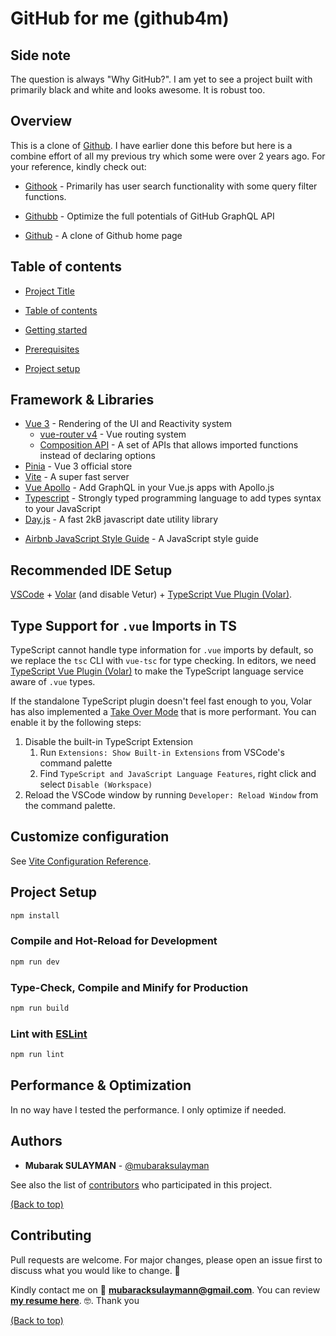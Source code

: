# GitHub for me (github4m)

## Side note

The question is always "Why GitHub?". I am yet to see a project built with primarily black and white and looks awesome. It is robust too.

## Overview

This is a clone of [Github](https://github.com). I have earlier done this before but here is a combine effort of all my previous try which some were over 2 years ago. For your reference, kindly check out:

- [Githook](https://github.com/MubarakSULAYMAN/gitook) - Primarily has user search functionality with some query filter functions.

- [Githubb](https://github.com/MubarakSULAYMAN/githubb) - Optimize the full potentials of GitHub GraphQL API
- [Github](https://github.com/MubarakSULAYMAN/github) - A clone of Github home page

## Table of contents

- [Project Title](#github-for-me-(github4m))
<!-- - [Demo-Preview](#demo-preview) -->
- [Table of contents](#table-of-contents)

- [Getting started](#getting-started)

- [Prerequisites](#prerequisites)

- [Project setup](#project-setup)

## Framework & Libraries

- [Vue 3](https://vuejs.org/) - Rendering of the UI and Reactivity system
  - [vue-router v4](https://router.vuejs.org/) - Vue routing system
  - [Composition API](https://vuejs.org/api/composition-api-setup.html) - A set of APIs that allows imported functions instead of declaring options
- [Pinia](https://pinia.vuejs.org/) - Vue 3 official store
- [Vite](https://vitejs.dev/) - A super fast server
- [Vue Apollo](https://v4.apollo.vuejs.org/) - Add GraphQL in your Vue.js apps with Apollo.js
- [Typescript](https://www.typescriptlang.org/) - Strongly typed programming language to add types syntax to your JavaScript
- [Day.js](https://day.js.org/) - A fast 2kB javascript date utility library
<!-- - [vue-meta](https://vue-meta.nuxtjs.org/) - A HTML Metadata manager for Vue.js -->
- [Airbnb JavaScript Style Guide](https://github.com/airbnb/javascript) - A JavaScript style guide

## Recommended IDE Setup

[VSCode](https://code.visualstudio.com/) + [Volar](https://marketplace.visualstudio.com/items?itemName=Vue.volar) (and disable Vetur) + [TypeScript Vue Plugin (Volar)](https://marketplace.visualstudio.com/items?itemName=Vue.vscode-typescript-vue-plugin).

## Type Support for `.vue` Imports in TS

TypeScript cannot handle type information for `.vue` imports by default, so we replace the `tsc` CLI with `vue-tsc` for type checking. In editors, we need [TypeScript Vue Plugin (Volar)](https://marketplace.visualstudio.com/items?itemName=Vue.vscode-typescript-vue-plugin) to make the TypeScript language service aware of `.vue` types.

If the standalone TypeScript plugin doesn't feel fast enough to you, Volar has also implemented a [Take Over Mode](https://github.com/johnsoncodehk/volar/discussions/471#discussioncomment-1361669) that is more performant. You can enable it by the following steps:

1. Disable the built-in TypeScript Extension
    1) Run `Extensions: Show Built-in Extensions` from VSCode's command palette
    2) Find `TypeScript and JavaScript Language Features`, right click and select `Disable (Workspace)`
2. Reload the VSCode window by running `Developer: Reload Window` from the command palette.

## Customize configuration

See [Vite Configuration Reference](https://vitejs.dev/config/).

## Project Setup

```sh
npm install
```

### Compile and Hot-Reload for Development

```sh
npm run dev
```

### Type-Check, Compile and Minify for Production

```sh
npm run build
```

### Lint with [ESLint](https://eslint.org/)

```sh
npm run lint
```

## Performance & Optimization

In no way have I tested the performance. I only optimize if needed.

## Authors

- **Mubarak SULAYMAN** - [@mubaraksulayman](https://twitter.com/mubaraksulayman)

See also the list of [contributors](https://github.com/MubarakSULAYMAN/little-url/contributors) who participated in this project.

[(Back to top)](#github-for-me-(github4m))

## Contributing

Pull requests are welcome. For major changes, please open an issue first to discuss what you would like to change. :bow:

Kindly contact me on :email: **mubaracksulaymann@gmail.com**. You can review **[my resume here](https://resume.io/r/UcJYNilaD)**. :nerd_face:. Thank you

[(Back to top)](#github-for-me-(github4m))
